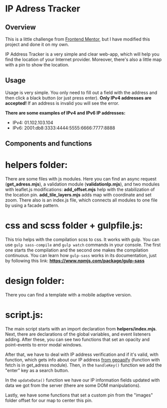 # IP Adress Tracker

## Overview

This is a little challenge from [Frontend Mentor](__https://www.frontendmentor.io/challenges/ip-address-tracker-I8-0yYAH0__), but I have modified this project and done it on my own.

IP Address Tracker is a very simple and clear web-app, which will help you find the location of your Internet provider.
Moreover, there's also a little map with a pin to show the location. 

## Usage

Usage is very simple. You only need to fill out a field with the address and then click a black button (or just press enter).
**Only IPv4 addresses are accepted!** If an address is invalid you will see the error.

**There are some examples of IPv4 and IPv6 IP addresses:**
 * IPv4: 01.102.103.104 
 * IPv6: 2001:db8:3333:4444:5555:6666:7777:8888


## Components and functions


# helpers folder:

There are some files with js modules. Here you can find an async request (__get_adress.mjs__), a validation module (__validationIp.mjs__), and two modules with leaflet.js modifications: __add_offset.mjs__ help with the stabilization of the location pin. __add_tile_layers.mjs__ adds map with coordinate and set zoom. There also is
an index.js file, which connects all modules to one file by using a facade pattern.

# css and scss folder + gulpfile.js:

This trio helps with the compilation scss to css. It works with gulp. You can use `gulp sass-compile` and `gulp watch` commands in your console. The first one starts the compilation and the second one makes the compilation continuous.
You can learn how `gulp-sass` works in its documentation, just by following this link: __https://www.npmjs.com/package/gulp-sass__

# design folder:

There you can find a template with a mobile adaptive version.

# script.js:

The main script starts with an import declaration from __helpers/index.mjs__. Next, there are declarations of the global variables, and event listeners adding. After these, you can see two functions that set an opacity and point-events to error modal windows.

After that, we have to deal with IP address verification and if it's valid, with function, which gets info about our IP address [from geoapify](https://www.geoapify.com) (function with fetch is in get_adress module). Then, in the `handleKey()` function we add the "enter" key as a search button.

In the `updateData()` function we have our IP information fields updated with data we got from the server (there are some DOM manipulations). 

Lastly, we have some functions that set a custom pin from the "images" folder offset for our map to center this pin.


